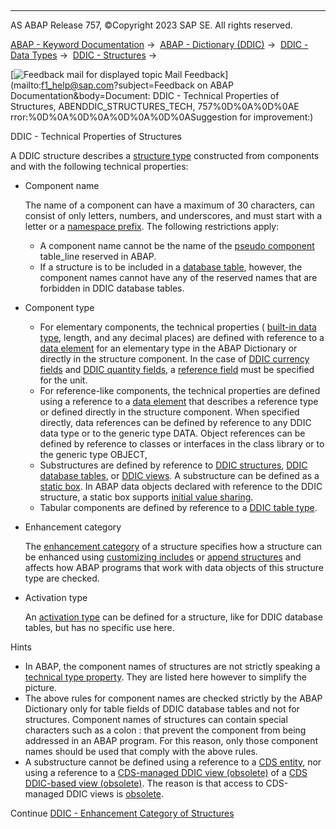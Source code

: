   

* * *

AS ABAP Release 757, ©Copyright 2023 SAP SE. All rights reserved.

[ABAP - Keyword Documentation](https://help.sap.com/doc/abapdocu_757_index_htm/7.57/en-US/abenabap.htm) →  [ABAP - Dictionary (DDIC)](https://help.sap.com/doc/abapdocu_757_index_htm/7.57/en-US/abenabap_dictionary.htm) →  [DDIC - Data Types](https://help.sap.com/doc/abapdocu_757_index_htm/7.57/en-US/abenddic_data_types.htm) →  [DDIC - Structures](https://help.sap.com/doc/abapdocu_757_index_htm/7.57/en-US/abenddic_structures.htm) → 

 [![](Mail.gif?object=Mail.gif&sap-language=EN "Feedback mail for displayed topic") Mail Feedback](mailto:f1_help@sap.com?subject=Feedback on ABAP Documentation&body=Document: DDIC - Technical Properties of Structures, ABENDDIC_STRUCTURES_TECH, 757%0D%0A%0D%0AE
rror:%0D%0A%0D%0A%0D%0A%0D%0ASuggestion for improvement:)

DDIC - Technical Properties of Structures

A DDIC structure describes a [structure type](https://help.sap.com/doc/abapdocu_757_index_htm/7.57/en-US/abenstructured_type_glosry.htm "Glossary Entry") constructed from components and with the following technical properties:

-   Component name
    
    The name of a component can have a maximum of 30 characters, can consist of only letters, numbers, and underscores, and must start with a letter or a [namespace prefix](https://help.sap.com/doc/abapdocu_757_index_htm/7.57/en-US/abenname_space_prefix_glosry.htm "Glossary Entry"). The following restrictions apply:
    
    -   A component name cannot be the name of the [pseudo component](https://help.sap.com/doc/abapdocu_757_index_htm/7.57/en-US/abenpseudo_component_glosry.htm "Glossary Entry") table\_line reserved in ABAP.
    -   If a structure is to be included in a [database table](https://help.sap.com/doc/abapdocu_757_index_htm/7.57/en-US/abenddic_database_tables.htm), however, the component names cannot have any of the reserved names that are forbidden in DDIC database tables.
-   Component type
    -   For elementary components, the technical properties ( [built-in data type](https://help.sap.com/doc/abapdocu_757_index_htm/7.57/en-US/abenddic_builtin_types.htm), length, and any decimal places) are defined with reference to a [data element](https://help.sap.com/doc/abapdocu_757_index_htm/7.57/en-US/abenddic_data_elements.htm) for an elementary type in the ABAP Dictionary or directly in the structure component. In the case of [DDIC currency fields](https://help.sap.com/doc/abapdocu_757_index_htm/7.57/en-US/abenddic_currency_field_glosry.htm "Glossary Entry") and [DDIC quantity fields,](https://help.sap.com/doc/abapdocu_757_index_htm/7.57/en-US/abenddic_quantity_glosry.htm "Glossary Entry") a [reference field](https://help.sap.com/doc/abapdocu_757_index_htm/7.57/en-US/abenddic_structures_sema.htm) must be specified for the unit.
    -   For reference-like components, the technical properties are defined using a reference to a [data element](https://help.sap.com/doc/abapdocu_757_index_htm/7.57/en-US/abenddic_data_elements.htm) that describes a reference type or defined directly in the structure component. When specified directly, data references can be defined by reference to any DDIC data type or to the generic type DATA. Object references can be defined by reference to classes or interfaces in the class library or to the generic type OBJECT,
    -   Substructures are defined by reference to [DDIC structures](https://help.sap.com/doc/abapdocu_757_index_htm/7.57/en-US/abenddic_structures.htm), [DDIC database tables](https://help.sap.com/doc/abapdocu_757_index_htm/7.57/en-US/abenddic_database_tables.htm), or [DDIC views](https://help.sap.com/doc/abapdocu_757_index_htm/7.57/en-US/abenddic_views.htm). A substructure can be defined as a [static box](https://help.sap.com/doc/abapdocu_757_index_htm/7.57/en-US/abenstatic_box_glosry.htm "Glossary Entry"). In ABAP data objects declared with reference to the DDIC structure, a static box supports [initial value sharing](https://help.sap.com/doc/abapdocu_757_index_htm/7.57/en-US/abeninitial_value_sharing_glosry.htm "Glossary Entry").
    -   Tabular components are defined by reference to a [DDIC table type](https://help.sap.com/doc/abapdocu_757_index_htm/7.57/en-US/abenddic_table_types.htm).
-   Enhancement category
    
    The [enhancement category](https://help.sap.com/doc/abapdocu_757_index_htm/7.57/en-US/abenddic_structures_enh_cat.htm) of a structure specifies how a structure can be enhanced using [customizing includes](https://help.sap.com/doc/abapdocu_757_index_htm/7.57/en-US/abencustomizing_include_glosry.htm "Glossary Entry") or [append structures](https://help.sap.com/doc/abapdocu_757_index_htm/7.57/en-US/abenappend_structure_glosry.htm "Glossary Entry") and affects how ABAP programs that work with data objects of this structure type are checked.
    
-   Activation type
    
    An [activation type](https://help.sap.com/doc/abapdocu_757_index_htm/7.57/en-US/abenddic_database_tables_act_type.htm) can be defined for a structure, like for DDIC database tables, but has no specific use here.
    

Hints

-   In ABAP, the component names of structures are not strictly speaking a [technical type property](https://help.sap.com/doc/abapdocu_757_index_htm/7.57/en-US/abentechnical_type_prpt_glosry.htm "Glossary Entry"). They are listed here however to simplify the picture.
-   The above rules for component names are checked strictly by the ABAP Dictionary only for table fields of DDIC database tables and not for structures. Component names of structures can contain special characters such as a colon : that prevent the component from being addressed in an ABAP program. For this reason, only those component names should be used that comply with the above rules.
-   A substructure cannot be defined using a reference to a [CDS entity](https://help.sap.com/doc/abapdocu_757_index_htm/7.57/en-US/abencds_entity_glosry.htm "Glossary Entry"), nor using a reference to a [CDS-managed DDIC view (obsolete)](https://help.sap.com/doc/abapdocu_757_index_htm/7.57/en-US/abencds_mngdddic_view_glosry.htm "Glossary Entry") of a [CDS DDIC-based view (obsolete)](https://help.sap.com/doc/abapdocu_757_index_htm/7.57/en-US/abencds_v1_view_glosry.htm "Glossary Entry"). The reason is that access to CDS-managed DDIC views is [obsolete](https://help.sap.com/doc/abapdocu_757_index_htm/7.57/en-US/abencds_access_obsolete.htm).

Continue
[DDIC - Enhancement Category of Structures](https://help.sap.com/doc/abapdocu_757_index_htm/7.57/en-US/abenddic_structures_enh_cat.htm)